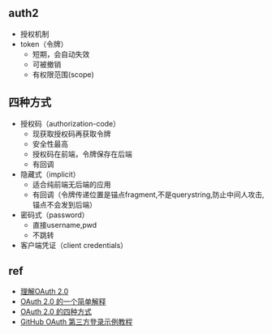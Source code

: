 
## auth2
+ 授权机制
+ token（令牌）
    - 短期，会自动失效
    - 可被撤销
    - 有权限范围(scope)
## 四种方式
+ 授权码（authorization-code）
    - 现获取授权码再获取令牌
    - 安全性最高
    - 授权码在前端，令牌保存在后端
    - 有回调
+ 隐藏式（implicit）
    - 适合纯前端无后端的应用
    - 有回调（令牌传递位置是锚点fragment,不是querystring,防止中间人攻击,锚点不会发到后端）
+ 密码式（password）
    - 直接username,pwd
    - 不跳转
+ 客户端凭证（client credentials）


## ref
+ [理解OAuth 2.0](http://www.ruanyifeng.com/blog/2014/05/oauth_2_0.html)
+ [OAuth 2.0 的一个简单解释](http://www.ruanyifeng.com/blog/2019/04/oauth_design.html)
+ [OAuth 2.0 的四种方式](http://www.ruanyifeng.com/blog/2019/04/oauth-grant-types.html)
+ [GitHub OAuth 第三方登录示例教程](http://www.ruanyifeng.com/blog/2019/04/github-oauth.html)